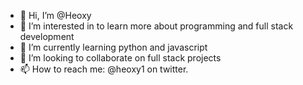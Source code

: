 - 👋 Hi, I’m @Heoxy
- 👀 I’m interested in to learn more about programming and full stack development
- 🌱 I’m currently learning python and javascript
- 💞️ I’m looking to collaborate on full stack projects
- 📫 How to reach me: @heoxy1 on twitter.

<!---
Heoxy/Heoxy is a ✨ special ✨ repository because its `README.md` (this file) appears on your GitHub profile.
You can click the Preview link to take a look at your changes.
--->
